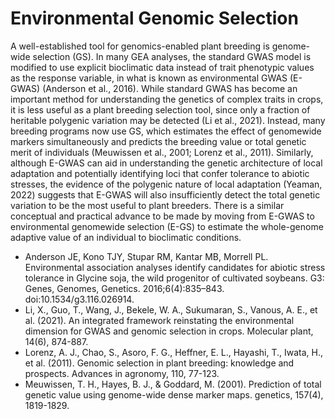 # Environmental Genomic Selection 
A well-established tool for genomics-enabled plant breeding is genome-wide selection (GS). In many GEA analyses, the standard GWAS model is modified to use explicit bioclimatic data instead of trait phenotypic values as the response variable, in what is known as environmental GWAS (E-GWAS) (Anderson et al., 2016). While standard GWAS has become an important method for understanding the genetics of complex traits in crops, it is less useful as a plant breeding selection tool, since only a fraction of heritable polygenic variation may be detected (Li et al., 2021). Instead, many breeding programs now use GS, which estimates the effect of genomewide markers simultaneously and predicts the breeding value or total genetic merit of individuals (Meuwissen et al., 2001; Lorenz et al., 2011). Similarly, although E-GWAS can aid in understanding the genetic architecture of local adaptation and potentially identifying loci that confer tolerance to abiotic stresses, the evidence of the polygenic nature of local adaptation (Yeaman, 2022) suggests that E-GWAS will also insufficiently detect the total genetic variation to be the most useful to plant breeders. There is a similar conceptual and practical advance to be made by moving from E-GWAS to environmental genomewide selection (E-GS) to estimate the whole-genome adaptive value of an individual to bioclimatic conditions. 


- Anderson JE, Kono TJY, Stupar RM, Kantar MB, Morrell PL. Environmental association analyses identify candidates for abiotic stress tolerance in Glycine soja, the wild progenitor of cultivated soybeans. G3: Genes, Genomes, Genetics. 2016;6(4):835–843. doi:10.1534/g3.116.026914.
- Li, X., Guo, T., Wang, J., Bekele, W. A., Sukumaran, S., Vanous, A. E., et al. (2021). An integrated framework reinstating the environmental dimension for GWAS and genomic selection in crops. Molecular plant, 14(6), 874-887.
- Lorenz, A. J., Chao, S., Asoro, F. G., Heffner, E. L., Hayashi, T., Iwata, H., et al. (2011). Genomic selection in plant breeding: knowledge and prospects. Advances in agronomy, 110, 77-123.
- Meuwissen, T. H., Hayes, B. J., & Goddard, M. (2001). Prediction of total genetic value using genome-wide dense marker maps. genetics, 157(4), 1819-1829.
